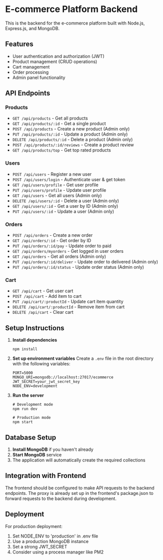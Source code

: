 # E-commerce Platform Backend

This is the backend for the e-commerce platform built with Node.js, Express.js, and MongoDB.

## Features

- User authentication and authorization (JWT)
- Product management (CRUD operations)
- Cart management
- Order processing
- Admin panel functionality

## API Endpoints

### Products
- `GET /api/products` - Get all products
- `GET /api/products/:id` - Get a single product
- `POST /api/products` - Create a new product (Admin only)
- `PUT /api/products/:id` - Update a product (Admin only)
- `DELETE /api/products/:id` - Delete a product (Admin only)
- `POST /api/products/:id/reviews` - Create a product review
- `GET /api/products/top` - Get top rated products

### Users
- `POST /api/users` - Register a new user
- `POST /api/users/login` - Authenticate user & get token
- `GET /api/users/profile` - Get user profile
- `PUT /api/users/profile` - Update user profile
- `GET /api/users` - Get all users (Admin only)
- `DELETE /api/users/:id` - Delete a user (Admin only)
- `GET /api/users/:id` - Get a user by ID (Admin only)
- `PUT /api/users/:id` - Update a user (Admin only)

### Orders
- `POST /api/orders` - Create a new order
- `GET /api/orders/:id` - Get order by ID
- `PUT /api/orders/:id/pay` - Update order to paid
- `GET /api/orders/myorders` - Get logged in user orders
- `GET /api/orders` - Get all orders (Admin only)
- `PUT /api/orders/:id/deliver` - Update order to delivered (Admin only)
- `PUT /api/orders/:id/status` - Update order status (Admin only)

### Cart
- `GET /api/cart` - Get user cart
- `POST /api/cart` - Add item to cart
- `PUT /api/cart/:productId` - Update cart item quantity
- `DELETE /api/cart/:productId` - Remove item from cart
- `DELETE /api/cart` - Clear cart

## Setup Instructions

1. **Install dependencies**
   ```
   npm install
   ```

2. **Set up environment variables**
   Create a `.env` file in the root directory with the following variables:
   ```
   PORT=5000
   MONGO_URI=mongodb://localhost:27017/ecommerce
   JWT_SECRET=your_jwt_secret_key
   NODE_ENV=development
   ```

3. **Run the server**
   ```
   # Development mode
   npm run dev
   
   # Production mode
   npm start
   ```

## Database Setup

1. **Install MongoDB** if you haven't already
2. **Start MongoDB** service
3. The application will automatically create the required collections

## Integration with Frontend

The frontend should be configured to make API requests to the backend endpoints. The proxy is already set up in the frontend's package.json to forward requests to the backend during development.

## Deployment

For production deployment:
1. Set NODE_ENV to 'production' in .env file
2. Use a production MongoDB instance
3. Set a strong JWT_SECRET
4. Consider using a process manager like PM2
